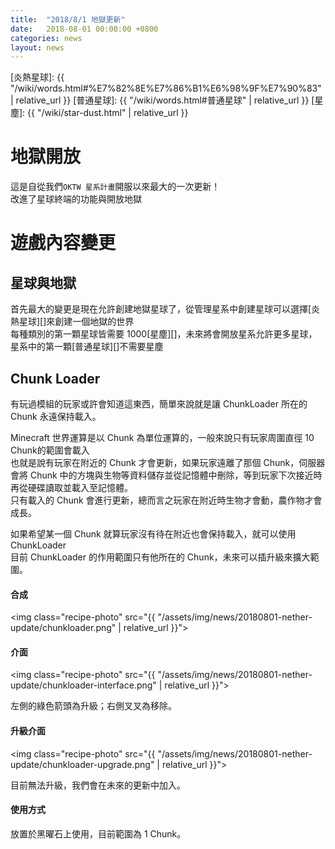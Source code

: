 ```yaml
---
title:  "2018/8/1 地獄更新"
date:   2018-08-01 00:00:00 +0800
categories: news
layout: news
---
```

[炎熱星球]: {{ "/wiki/words.html#%E7%82%8E%E7%86%B1%E6%98%9F%E7%90%83" | relative_url }}
[普通星球]: {{ "/wiki/words.html#普通星球" | relative_url }}
[星塵]: {{ "/wiki/star-dust.html" | relative_url }}

# 地獄開放
這是自從我們`OKTW 星系計畫`開服以來最大的一次更新！  
改進了星球終端的功能與開放地獄

# 遊戲內容變更
## 星球與地獄
首先最大的變更是現在允許創建地獄星球了，從管理星系中創建星球可以選擇[炎熱星球][]來創建一個地獄的世界  
每種類別的第一顆星球皆需要 1000[星塵][]，未來將會開放星系允許更多星球，星系中的第一顆[普通星球][]不需要星塵

## Chunk Loader
有玩過模組的玩家或許會知道這東西，簡單來說就是讓 ChunkLoader 所在的 Chunk 永遠保持載入。

Minecraft 世界運算是以 Chunk 為單位運算的，一般來說只有玩家周圍直徑 10 Chunk的範圍會載入  
也就是說有玩家在附近的 Chunk 才會更新，如果玩家遠離了那個 Chunk，伺服器會將 Chunk 中的方塊與生物等資料儲存並從記憶體中刪除，等到玩家下次接近時再從硬碟讀取並載入至記憶體。  
只有載入的 Chunk 會進行更新，總而言之玩家在附近時生物才會動，農作物才會成長。

如果希望某一個 Chunk 就算玩家沒有待在附近也會保持載入，就可以使用 ChunkLoader  
目前 ChunkLoader 的作用範圍只有他所在的 Chunk，未來可以插升級來擴大範圍。  

#### 合成

<img class="recipe-photo" src="{{ "/assets/img/news/20180801-nether-update/chunkloader.png" | relative_url }}">

#### 介面

<img class="recipe-photo" src="{{ "/assets/img/news/20180801-nether-update/chunkloader-interface.png" | relative_url }}">

左側的綠色箭頭為升級；右側叉叉為移除。

#### 升級介面

<img class="recipe-photo" src="{{ "/assets/img/news/20180801-nether-update/chunkloader-upgrade.png" | relative_url }}">

目前無法升級，我們會在未來的更新中加入。

#### 使用方式

放置於黑曜石上使用，目前範圍為 1 Chunk。